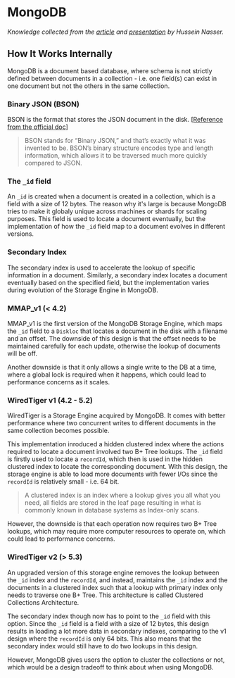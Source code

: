 # MongoDB

_Knowledge collected from the [article](https://medium.com/@hnasr/mongodb-internal-architecture-9a32f1403d6f) and [presentation](https://youtu.be/ONzdr4SmOng) by Hussein Nasser._

## How It Works Internally

MongoDB is a document based database, where schema is not strictly defined between documents in a collection - i.e. one field(s) can exist in one document but not the others in the same collection.

### Binary JSON (BSON)

BSON is the format that stores the JSON document in the disk. [[Reference from the official doc](https://www.mongodb.com/json-and-bson)]

> BSON stands for “Binary JSON,” and that’s exactly what it was invented to be. BSON’s binary structure encodes type and length information, which allows it to be traversed much more quickly compared to JSON.

### The `_id` field

An `_id` is created when a document is created in a collection, which is a field with a size of 12 bytes. The reason why it's large is because MongoDB tries to make it globaly unique across machines or shards for scaling purposes. This field is used to locate a document eventually, but the implementation of how the `_id` field map to a document evolves in different versions.

### Secondary Index

The secondary index is used to accelerate the lookup of specific information in a document. Similarly, a secondary index locates a document eventually based on the specified field, but the implementation varies during evolution of the Storage Engine in MongoDB.

### MMAP_v1 (< 4.2)

MMAP_v1 is the first version of the MongoDB Storage Engine, which maps the `_id` field to a `Diskloc` that locates a document in the disk with a filename and an offset. The downside of this design is that the offset needs to be maintained carefully for each update, otherwise the lookup of documents will be off.

Another downside is that it only allows a single write to the DB at a time, where a global lock is required when it happens, which could lead to performance concerns as it scales.

### WiredTiger v1 (4.2 - 5.2)

WiredTiger is a Storage Engine acquired by MongoDB. It comes with better performance where two concurrent writes to different documents in the same collection becomes possible.

This implementation inroduced a hidden clustered index where the actions required to locate a document involved two B+ Tree lookups. The `_id` field is firstly used to locate a `recordId`, which then is used in the hidden clustered index to locate the corresponding document. With this design, the storage engine is able to load more documents with fewer I/Os since the `recordId` is relatively small - i.e. 64 bit.

> A clustered index is an index where a lookup gives you all what you need, all fields are stored in the leaf page resulting in what is commonly known in database systems as Index-only scans.

However, the downside is that each operation now requires two B+ Tree lookups, which may require more computer resources to operate on, which could lead to performance concerns.

### WiredTiger v2 (> 5.3)

An upgraded version of this storage engine removes the lookup between the `_id` index and the `recordId`, and instead, maintains the `_id` index and the documents in a clustered index such that a lookup with primary index only needs to traverse one B+ Tree. This architecture is called Clustered Collections Architecture.

The secondary index though now has to point to the `_id` field with this option. Since the `_id` field is a field with a size of 12 bytes, this design results in loading a lot more data in secondary indexes, comparing to the v1 design where the `recordId` is only 64 bits. This also means that the secondary index would still have to do two lookups in this design.

However, MongoDB gives users the option to cluster the collections or not, which would be a design tradeoff to think about when using MongoDB.

